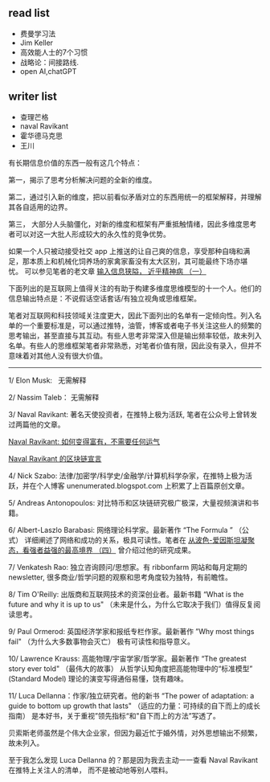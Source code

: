 
## read list
- 费曼学习法
- Jim Keller
- 高效能人士的7个习惯
- 战略论：间接路线.
- open AI,chatGPT

## writer list
- 查理芒格
- naval Ravikant
- 霍华德马克思
- 王川

有长期信息价值的东西一般有这几个特点：

第一，揭示了思考分析解决问题的全新的维度。

第二，通过引入新的维度，把以前看似矛盾对立的东西用统一的框架解释，并理解其各自适用的边界。

第三， 大部分人头脑僵化，对新的维度和框架有严重抵触情绪，因此多维度思考者可以对这一大批人形成较大的永久性的竞争优势。

如果一个人只被动接受社交 app 上推送的让自己爽的信息，享受那种自嗨和满足，那本质上和机械化饲养场的家禽家畜没有太大区别，其可能最终下场亦堪忧。 可以参见笔者的老文章 [输入信息狭隘， 近乎精神病 （一）](https://www.notion.so/4992c028e20443b19f51bd92bdc5e32a) 

下面列出的是互联网上值得关注的有助于构建多维度思维模型的十一个人。他们的信息输出特点是：不说假话空话套话/有独立视角或思维框架。

笔者对互联网和科技领域关注度更大，因此下面列出的名单有一定倾向性。列入名单的一个重要标准是，可以通过推特，油管，博客或者电子书关注这些人的频繁的思考输出，甚至直接与其互动。有些人思考非常深入但是输出频率较低，故未列入名单。有些人的思维框架笔者非常熟悉，对笔者价值有限，因此没有录入，但并不意味着对其他人没有很大价值。

---

1/ Elon Musk:   无需解释

2/ Nassim Taleb： 无需解释

3/ Naval Ravikant: 著名天使投资者，在推特上极为活跃, 笔者在公众号上曾转发过两篇他的文章。

[Naval Ravikant: 如何变得富有，不需要任何运气](https://www.notion.so/Naval-Ravikant-79c0e1075a5f45e29a1ccdc156109cf3) 

[Naval Ravikant 的区块链宣言](https://www.notion.so/Naval-Ravikant-faa9ac3bafae429bbbf3db1082155646) 

4/ Nick Szabo: 法律/加密学/科学史/金融学/计算机科学杂家，在推特上极为活跃，并在个人博客 unenumerated.blogspot.com 上积累了上百篇原创文章。

5/ Andreas Antonopoulos: 对比特币和区块链研究极广极深，大量视频演讲和书籍。

6/ Albert-Laszlo Barabasi: 网络理论科学家。最新著作 “The Formula ” （公式） 详细阐述了网络和成功的关系，极具可读性。笔者在 [从波色-爱因斯坦凝聚态，看强者益强的最高境界 （四）](https://www.notion.so/7ffd70e0ec0c4adabf4d32d040e86c0d) 曾介绍过他的研究成果。

7/ Venkatesh Rao: 独立咨询顾问/思想家。有 ribbonfarm 网站和每月定期的  newsletter, 很多商业/哲学问题的观察和思考角度较为独特，有前瞻性。

8/ Tim O'Reilly: 出版商和互联网技术的资深创业者。最新书籍 “What is the future and why it is up to us" （未来是什么，为什么它取决于我们）值得反复阅读思考。

9/ Paul Ormerod: 英国经济学家和报纸专栏作家。最新著作 ”Why most things fail" （为什么大多数事物会灭亡） 极有可读性和指导意义。

10/ Lawrence Krauss: 高能物理/宇宙学家/哲学家。最新著作 “The greatest story ever told" （最伟大的故事） 从哲学认知角度把高能物理中的“标准模型” (Standard Model) 理论的演变写得通俗易懂，饶有趣味。

11/ Luca Dellanna：作家/独立研究者。他的新书 “The power of adaptation: a guide to bottom up growth that lasts" （适应的力量：可持续的自下而上的成长指南） 是本好书，关于重视”领先指标“和"自下而上的方法”写透了。

贝索斯老师虽然是个伟大企业家，但因为最近忙于婚外情，对外思想输出不频繁，故未列入。

至于我怎么发现 Luca Dellanna 的？那是因为我去主动一一查看 Naval Ravikant 在推特上关注人的清单， 而不是被动地等别人喂料。